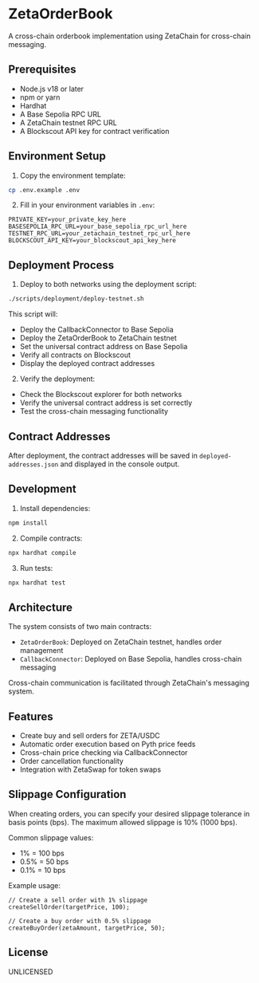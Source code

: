 # ZetaOrderBook

A cross-chain orderbook implementation using ZetaChain for cross-chain messaging.

## Prerequisites

- Node.js v18 or later
- npm or yarn
- Hardhat
- A Base Sepolia RPC URL
- A ZetaChain testnet RPC URL
- A Blockscout API key for contract verification

## Environment Setup

1. Copy the environment template:
```bash
cp .env.example .env
```

2. Fill in your environment variables in `.env`:
```
PRIVATE_KEY=your_private_key_here
BASESEPOLIA_RPC_URL=your_base_sepolia_rpc_url_here
TESTNET_RPC_URL=your_zetachain_testnet_rpc_url_here
BLOCKSCOUT_API_KEY=your_blockscout_api_key_here
```

## Deployment Process

1. Deploy to both networks using the deployment script:
```bash
./scripts/deployment/deploy-testnet.sh
```

This script will:
- Deploy the CallbackConnector to Base Sepolia
- Deploy the ZetaOrderBook to ZetaChain testnet
- Set the universal contract address on Base Sepolia
- Verify all contracts on Blockscout
- Display the deployed contract addresses

2. Verify the deployment:
- Check the Blockscout explorer for both networks
- Verify the universal contract address is set correctly
- Test the cross-chain messaging functionality

## Contract Addresses

After deployment, the contract addresses will be saved in `deployed-addresses.json` and displayed in the console output.

## Development

1. Install dependencies:
```bash
npm install
```

2. Compile contracts:
```bash
npx hardhat compile
```

3. Run tests:
```bash
npx hardhat test
```

## Architecture

The system consists of two main contracts:
- `ZetaOrderBook`: Deployed on ZetaChain testnet, handles order management
- `CallbackConnector`: Deployed on Base Sepolia, handles cross-chain messaging

Cross-chain communication is facilitated through ZetaChain's messaging system.

## Features

- Create buy and sell orders for ZETA/USDC
- Automatic order execution based on Pyth price feeds
- Cross-chain price checking via CallbackConnector
- Order cancellation functionality
- Integration with ZetaSwap for token swaps

## Slippage Configuration

When creating orders, you can specify your desired slippage tolerance in basis points (bps). The maximum allowed slippage is 10% (1000 bps).

Common slippage values:
- 1% = 100 bps
- 0.5% = 50 bps
- 0.1% = 10 bps

Example usage:
```solidity
// Create a sell order with 1% slippage
createSellOrder(targetPrice, 100);

// Create a buy order with 0.5% slippage
createBuyOrder(zetaAmount, targetPrice, 50);
```

## License

UNLICENSED
